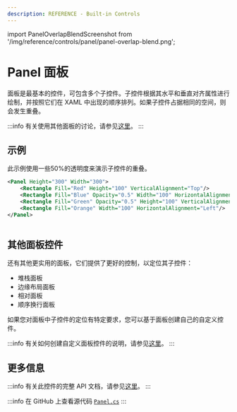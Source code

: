 ```yaml
---
description: REFERENCE - Built-in Controls
---
```


import PanelOverlapBlendScreenshot from '/img/reference/controls/panel/panel-overlap-blend.png';

# Panel 面板

面板是最基本的控件，可包含多个子控件。子控件根据其水平和垂直对齐属性进行绘制，并按照它们在 XAML 中出现的顺序排列。如果子控件占据相同的空间，则会发生重叠。

:::info
有关使用其他面板的讨论，请参见[这里](../../basics/user-interface/building-layouts/panels-overview.md)。
:::

## 示例

此示例使用一些50%的透明度来演示子控件的重叠。

```xml
<Panel Height="300" Width="300">
    <Rectangle Fill="Red" Height="100" VerticalAlignment="Top"/>
    <Rectangle Fill="Blue" Opacity="0.5" Width="100" HorizontalAlignment="Right" />
    <Rectangle Fill="Green" Opacity="0.5" Height="100" VerticalAlignment="Bottom"/>
    <Rectangle Fill="Orange" Width="100" HorizontalAlignment="Left"/>
</Panel>
```

<img src={PanelOverlapBlendScreenshot} alt="" />

## 其他面板控件

还有其他更实用的面板，它们提供了更好的控制，以定位其子控件：

* 堆栈面板
* 边缘布局面板
* 相对面板
* 顺序换行面板

如果您对面板中子控件的定位有特定要求，您可以基于面板创建自己的自定义控件。

:::info
有关如何创建自定义面板控件的说明，请参见[这里](../../guides/custom-controls/create-a-custom-panel.md)。
:::

## 更多信息

:::info
有关此控件的完整 API 文档，请参见[这里](http://reference.avaloniaui.net/api/Avalonia.Controls/Panel/)。
:::

:::info
在 GitHub 上查看源代码 [`Panel.cs`](https://github.com/AvaloniaUI/Avalonia/blob/master/src/Avalonia.Controls/Panel.cs)
:::